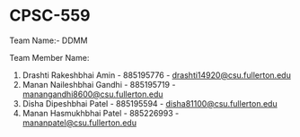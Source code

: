 # CPSC-559

Team Name:- DDMM

Team Member Name:
1. Drashti Rakeshbhai Amin - 885195776 - drashti14920@csu.fullerton.edu
2. Manan Naileshbhai Gandhi - 885195719 - manangandhi8600@csu.fullerton.edu
3. Disha Dipeshbhai Patel - 885195594 - disha81100@csu.fullerton.edu
4. Manan Hasmukhbhai Patel - 885226993 - mananpatel@csu.fullerton.edu



